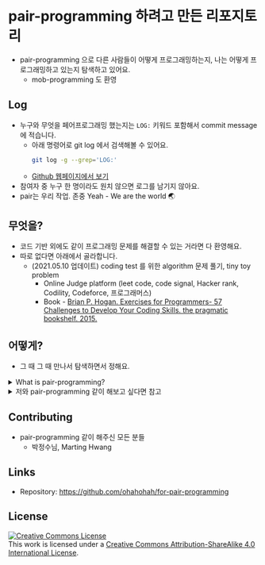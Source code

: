 # pair-programming 하려고 만든 리포지토리
- pair-programming 으로 다른 사람들이 어떻게 프로그래밍하는지, 나는 어떻게 프로그래밍하고 있는지 탐색하고 있어요.
  - mob-programming 도 환영

## Log 
- 누구와 무엇을 페어프로그래밍 했는지는 `LOG:` 키워드 포함해서 commit message 에 적습니다.
  - 아래 명령어로 git log 에서 검색해볼 수 있어요. 
    ```bash
    git log -g --grep='LOG:'
    ```
  - [Github 웹페이지에서 보기](https://github.com/ohahohah/for-pair-programming/commits/main)
- 참여자 중 누구 한 명이라도 원치 않으면 로그를 남기지 않아요.
- pair는 우리 작업. 존중 Yeah - We are the world 🌏 

## 무엇을?
- 코드 기반 외에도 같이 프로그래밍 문제를 해결할 수 있는 거라면 다 환영해요. 
- 따로 없다면 아래에서 골라합니다.
  - (2021.05.10 업데이트) coding test 를 위한 algorithm 문제 풀기, tiny toy problem  
    - Online Judge platform (leet code, code signal, Hacker rank, Codility, Codeforce, 프로그래머스)
    - Book - [Brian P. Hogan. Exercises for Programmers-
57 Challenges to Develop Your Coding Skills. the pragmatic bookshelf. 2015.](https://pragprog.com/titles/bhwb/exercises-for-programmers/)

## 어떻게?
- 그 때 그 때 만나서 탐색하면서 정해요.

<details><summary>What is pair-programming?</summary>

- video - [Pair Programming by Code.org](https://www.youtube.com/watch?v=vgkahOzFH2Q)
- [애자일 키워드 - S01E05 짝 프로그래밍](http://www.podbbang.com/ch/14757?e=22408410)
- [PPT](https://s3.us-west-2.amazonaws.com/secure.notion-static.com/0420ed1a-09ee-440a-af4b-04578626709a/programmingOT_flip.pdf?X-Amz-Algorithm=AWS4-HMAC-SHA256&X-Amz-Credential=AKIAT73L2G45O3KS52Y5%2F20210510%2Fus-west-2%2Fs3%2Faws4_request&X-Amz-Date=20210510T152516Z&X-Amz-Expires=86400&X-Amz-Signature=fee53126f22006018bef89865bd6b7964def6692465e8e3db748d7b8fb1d92e2&X-Amz-SignedHeaders=host&response-content-disposition=filename%20%3D%22programmingOT_flip.pdf%22) 10-14 page
</details>

<details><summary>저와 pair-programming 같이 해보고 싶다면 참고</summary>

- 먼저 이메일 또는 메신저로 약속을 잡아요. 무얼할지는 미리 정해도 되고 안해도 됩니다. 기본 시간은 30분이에요.
- 환경
  - 세팅되어 있는 언어 / 기술
    - Python 3, Java 10 (or 8), JS
    - only print "Hello world" level: Go, Scala, React, node.js
  - IDE(code share tool) : 
    - 선호 : IntelliJ(Code with me), Pycharm(Code with me, Code Together)
    - 설치되어있음 : VScode (Live share), Online IDE 는 미리 알려주면 세팅이 가능해요.
  - 기타 tool : Zoom, Google meet, Discord, Slack 
</details>

## Contributing
- pair-programming 같이 해주신 모든 분들
  - 박정수님, Marting Hwang

## Links
- Repository: https://github.com/ohahohah/for-pair-programming

## License
<a rel="license" href="http://creativecommons.org/licenses/by-sa/4.0/"><img alt="Creative Commons License" style="border-width:0" src="https://i.creativecommons.org/l/by-sa/4.0/88x31.png" /></a><br />This work is licensed under a <a rel="license" href="http://creativecommons.org/licenses/by-sa/4.0/">Creative Commons Attribution-ShareAlike 4.0 International License</a>.